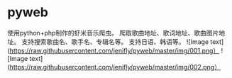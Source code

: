 # pyweb
使用python+php制作的虾米音乐爬虫。
爬取歌曲地址、歌词地址、歌曲图片地址。
支持搜索歌曲名、歌手名、专辑名等。
支持日语、韩语等。
![Image text](https://raw.githubusercontent.com/jenifly/pyweb/master/img/001.png）
![Image text](https://raw.githubusercontent.com/jenifly/pyweb/master/img/002.png）
